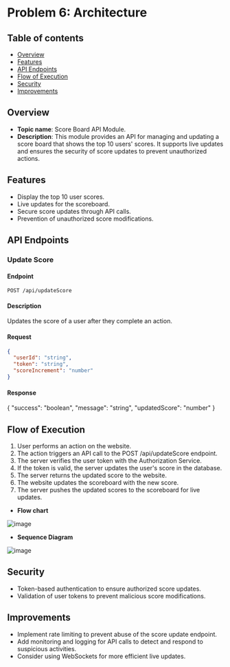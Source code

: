 # Problem 6: Architecture

## Table of contents

- [Overview](#overview)
- [Features](#features)
- [API Endpoints](#api-endpoints)
- [Flow of Execution](#flow-of-execution)
- [Security](#security)
- [Improvements](#improvements)

## Overview

- **Topic name**: Score Board API Module.
- **Description**: This module provides an API for managing and updating a score board that shows the top 10 users' scores. It supports live updates and ensures the security of score updates to prevent unauthorized actions.

## Features

- Display the top 10 user scores.
- Live updates for the scoreboard.
- Secure score updates through API calls.
- Prevention of unauthorized score modifications.

## API Endpoints

### Update Score

#### Endpoint
`POST /api/updateScore`

#### Description
Updates the score of a user after they complete an action.

#### Request

```json
{
  "userId": "string",
  "token": "string",
  "scoreIncrement": "number"
}
```
#### Response
{
  "success": "boolean",
  "message": "string",
  "updatedScore": "number"
}

## Flow of Execution

1. User performs an action on the website.
2. The action triggers an API call to the POST /api/updateScore endpoint.
3. The server verifies the user token with the Authorization Service.
4. If the token is valid, the server updates the user's score in the database.
5. The server returns the updated score to the website.
6. The website updates the scoreboard with the new score.
7. The server pushes the updated scores to the scoreboard for live updates.
   
- **Flow chart**

![image](https://github.com/nthanhnguyen/Nguyen-Thanh-Nguyen/assets/110075152/c9c63024-6e70-449e-a2b7-eafa0e57a2c8)


- **Sequence Diagram**

![image](https://github.com/nthanhnguyen/Nguyen-Thanh-Nguyen/assets/110075152/1cd35555-a3a2-47b9-a803-06e91cb194e9)


## Security

- Token-based authentication to ensure authorized score updates.
- Validation of user tokens to prevent malicious score modifications.

## Improvements

- Implement rate limiting to prevent abuse of the score update endpoint.
- Add monitoring and logging for API calls to detect and respond to suspicious activities.
- Consider using WebSockets for more efficient live updates.
